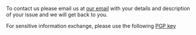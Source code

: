 
To contact us please email us at [our email](mailto:response@lockpicksecurty.com) with your details and description of your issue and we will get back to you.  

For sensitive information exchange, please use the following [PGP key](https://github.com/lockpicksecurity/lockpicksecurity.github.io//response@lockpicksecurity.asc)